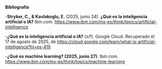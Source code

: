 **Bibliografía**

-**Stryker, C., & Kavlakoglu, E.** (2025, junio 24). **¿Qué es la inteligencia artificial o IA?** Ibm.com. https://www.ibm.com/mx-es/think/topics/artificial-intelligence 


-**¿Qué es la inteligencia artificial o IA?** (s/f). Google Cloud. Recuperado el 17 de agosto de 2025, de https://cloud.google.com/learn/what-is-artificial-intelligence?hl=es-419



-**¿Qué es machine learning? (2025, junio 27)**. Ibm.com. https://www.ibm.com/mx-es/think/topics/machine-learning

